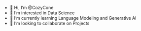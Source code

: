 - 👋 Hi, I’m @CozyCone
- 👀 I’m interested in Data Science
- 🌱 I’m currently learning Language Modeling and Generative AI
- 💞️ I’m looking to collaborate on Projects


<!---
CozyCone/CozyCone is a ✨ special ✨ repository because its `README.md` (this file) appears on your GitHub profile.
You can click the Preview link to take a look at your changes.
--->
